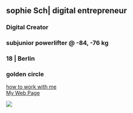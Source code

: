 
<head>
    <meta charset="UTF-8">
    <meta name="viewport" content="width=device-width, initial-scale=1.0">
    <title>Web Project README</title>
</head>
<body>
<h2>sophie Sch| digital entrepreneur</h2> 
  <h3>Digital Creator</h3>
  <h3>subjunior powerlifter @ -84, -76 kg</h3>
  <h3>18 | Berlin</h3>
  <h3>golden circle </h3>

  <a href="https://calendly.com/sophie2005schmidtke/30min?month=2023-12">how to work with me</a><br>
  <a href="https://user-puce.vercel.app/">My Web Page</a>
  
 
  
 <img src="../assets/vedio/Video_new.mov" type="Video/mp4"></img>

</body>
</html>
